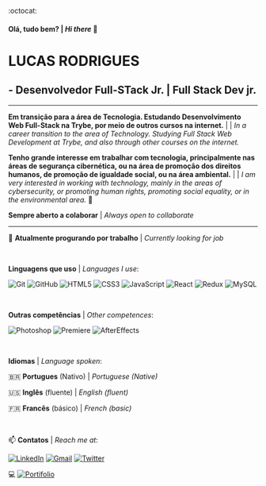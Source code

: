 :octocat: 
#### Olá, tudo bem? | _Hi there_ 👋

# LUCAS RODRIGUES
## - Desenvolvedor Full-STack Jr. | Full Stack Dev jr.

__________________________________________________________________________________________

__Em transição para a área de Tecnologia. Estudando Desenvolvimento Web Full-Stack na Trybe, por meio de outros cursos na internet.__ |
| _In a career transition to the area of Technology. Studying Full Stack Web Development at Trybe, and also through other courses on the internet._


__Tenho grande interesse em trabalhar com tecnologia, principalmente nas áreas de segurança cibernética, ou na área de promoção dos direitos humanos, de promoção de igualdade social, ou na área ambiental.__ |
| _I am very interested in working with technology, mainly in the areas of cybersecurity, or promoting human rights, promoting social equality, or in the environmental area._ 🌱


__Sempre aberto a colaborar__ | _Always open to collaborate_


__________________________________________________________________________________________

:briefcase: __Atualmente progurando por trabalho__ | _Currently looking for job_

<br />

__Linguagens que uso__ | _Languages I use_:

![Git](https://img.shields.io/badge/-Git-000000?style=flat&logo=git)
![GitHub](https://img.shields.io/badge/-GitHub-000000?style=flat&logo=github)
![HTML5](https://img.shields.io/badge/-HTML5-000000?style=flat&logo=html5)
![CSS3](https://img.shields.io/badge/-CSS3-000000?style=flat&logo=css3)
![JavaScript](https://img.shields.io/badge/-JavaScript-000000?style=flat&logo=javascript)
![React](https://img.shields.io/badge/-React-000000?style=flat&logo=react)
![Redux](https://img.shields.io/badge/-Redux-000000?style=flat&logo=redux)
![MySQL](https://img.shields.io/badge/-MySQL-000000?style=flat&logo=mysql)

<br />

__Outras competências__ | _Other competences_:

![Photoshop](https://aleen42.github.io/badges/src/photoshop.svg)
![Premiere](https://aleen42.github.io/badges/src/premiere.svg)
![AfterEffects](https://aleen42.github.io/badges/src/after_effects.svg)

<br />

__Idiomas__ | _Language spoken_:

🇧🇷 __Portugues__ (Nativo) | _Portuguese (Native)_

🇺🇸 __Inglês__ (fluente) | _English (fluent)_

🇫🇷 __Francês__ (básico) | _French (basic)_

<br />

:mailbox: 
__Contatos__ | _Reach me at_:

[![LinkedIn](https://img.shields.io/badge/-LINKEDIN-0077B5?style=for-the-badge&logo=linkedin&logoColor=white)](https://www.linkedin.com/in/lucas-rodrigues-de-castro/)
[![Gmail](https://img.shields.io/badge/-GMAIL-D14836?style=for-the-badge&logo=gmail&logoColor=white)](mailto:lucas.movimento@gmail.com)
[![Twitter](https://img.shields.io/badge/-TWITTER-D14836?style=for-the-badge&logo=twitter&logoColor=white)](https://twitter.com/lucasrdecastro)

:computer: [![Portifolio](https://img.shields.io/badge/Portifolio-click-1abc9c.svg)](https://lucas-rodrigues0.github.io/portifolio/)



